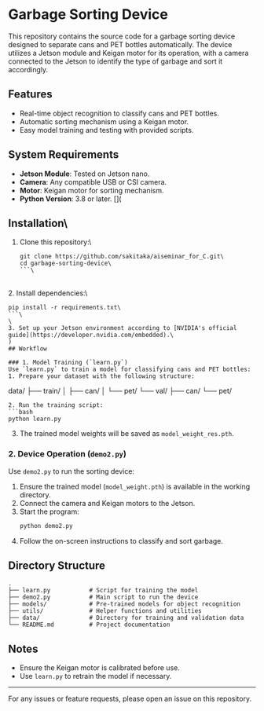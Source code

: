 # Garbage Sorting Device

This repository contains the source code for a garbage sorting device designed to separate cans and PET bottles automatically. The device utilizes a Jetson module and Keigan motor for its operation, with a camera connected to the Jetson to identify the type of garbage and sort it accordingly.

## Features
- Real-time object recognition to classify cans and PET bottles.
- Automatic sorting mechanism using a Keigan motor.
- Easy model training and testing with provided scripts.

## System Requirements
- **Jetson Module**: Tested on Jetson nano.
- **Camera**: Any compatible USB or CSI camera.
- **Motor**: Keigan motor for sorting mechanism.
- **Python Version**: 3.8 or later.
[](
## Installation\
1. Clone this repository:\
   ```bash\
   git clone https://github.com/sakitaka/aiseminar_for_C.git\
   cd garbage-sorting-device\
   ```\
\
2. Install dependencies:\
   ```bash\
   pip install -r requirements.txt\
   ```\
\
3. Set up your Jetson environment according to [NVIDIA's official guide](https://developer.nvidia.com/embedded).\
)
## Workflow

### 1. Model Training (`learn.py`)
Use `learn.py` to train a model for classifying cans and PET bottles:
1. Prepare your dataset with the following structure:
   ```
   data/
   ├── train/
   │   ├── can/
   │   └── pet/
   └── val/
       ├── can/
       └── pet/
   ```
2. Run the training script:
   ```bash
   python learn.py
   ```
3. The trained model weights will be saved as `model_weight_res.pth`.

### 2. Device Operation (`demo2.py`)
Use `demo2.py` to run the sorting device:
1. Ensure the trained model (`model_weight.pth`) is available in the working directory.
2. Connect the camera and Keigan motors to the Jetson.
3. Start the program:
   ```bash
   python demo2.py
   ```
4. Follow the on-screen instructions to classify and sort garbage.

## Directory Structure
```
.
├── learn.py           # Script for training the model
├── demo2.py           # Main script to run the device
├── models/            # Pre-trained models for object recognition
├── utils/             # Helper functions and utilities
├── data/              # Directory for training and validation data
└── README.md          # Project documentation
```

## Notes
- Ensure the Keigan motor is calibrated before use.
- Use `learn.py` to retrain the model if necessary.



---

For any issues or feature requests, please open an issue on this repository.

